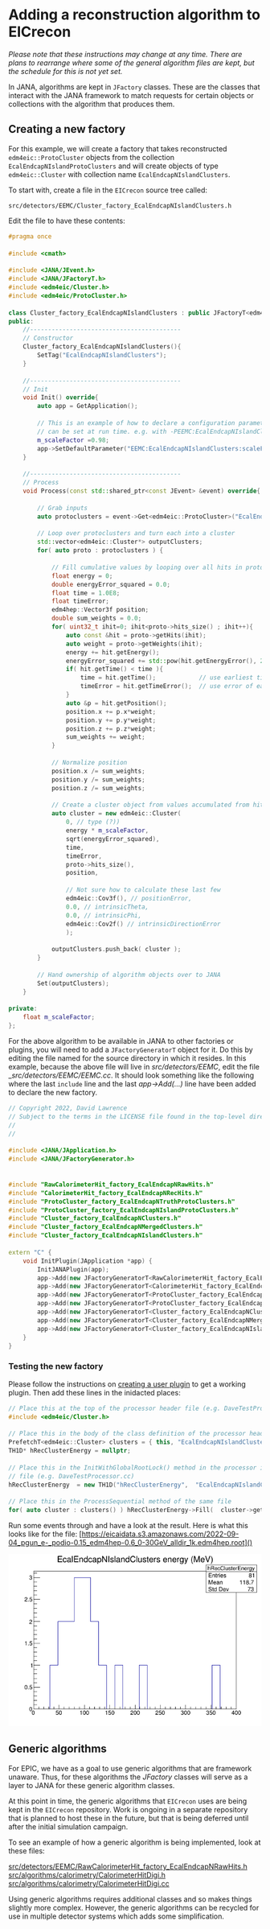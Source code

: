 # Adding a reconstruction algorithm to EICrecon

_Please note that these instructions may change at any time. There are plans
to rearrange where some of the general algorithm files are kept, but the
schedule for this is not yet set._


In JANA, algorithms are kept in `JFactory` classes. These are the classes that
interact with the JANA framework to match requests for certain objects or
collections with the algorithm that produces them. 


## Creating a new factory
For this example, we will create a factory that takes reconstructed 
`edm4eic::ProtoCluster` objects from the collection `EcalEndcapNIslandProtoClusters`
and will create objects of type `edm4eic::Cluster` with collection name
`EcalEndcapNIslandClusters`.

To start with, create a file in the `EICrecon` source tree called:
~~~
src/detectors/EEMC/Cluster_factory_EcalEndcapNIslandClusters.h
~~~
Edit the file to have these contents:

```c++
#pragma once

#include <cmath>

#include <JANA/JEvent.h>
#include <JANA/JFactoryT.h>
#include <edm4eic/Cluster.h>
#include <edm4eic/ProtoCluster.h>

class Cluster_factory_EcalEndcapNIslandClusters : public JFactoryT<edm4eic::Cluster> {
public:
    //------------------------------------------
    // Constructor
    Cluster_factory_EcalEndcapNIslandClusters(){
        SetTag("EcalEndcapNIslandClusters");
    }

    //------------------------------------------
    // Init
    void Init() override{
        auto app = GetApplication();

        // This is an example of how to declare a configuration parameter that
        // can be set at run time. e.g. with -PEEMC:EcalEndcapNIslandClusters:scaleFactor=0.97
        m_scaleFactor =0.98;
        app->SetDefaultParameter("EEMC:EcalEndcapNIslandClusters:scaleFactor", m_scaleFactor, "Energy scale factor");
    }

    //------------------------------------------
    // Process
    void Process(const std::shared_ptr<const JEvent> &event) override{

        // Grab inputs
        auto protoclusters = event->Get<edm4eic::ProtoCluster>("EcalEndcapNIslandProtoClusters");

        // Loop over protoclusters and turn each into a cluster
        std::vector<edm4eic::Cluster*> outputClusters;
        for( auto proto : protoclusters ) {

            // Fill cumulative values by looping over all hits in proto cluster
            float energy = 0;
            double energyError_squared = 0.0;
            float time = 1.0E8;
            float timeError;
            edm4hep::Vector3f position;
            double sum_weights = 0.0;
            for( uint32_t ihit=0; ihit<proto->hits_size() ; ihit++){
                auto const &hit = proto->getHits(ihit);
                auto weight = proto->getWeights(ihit);
                energy += hit.getEnergy();
                energyError_squared += std::pow(hit.getEnergyError(), 2.0);
                if( hit.getTime() < time ){
                    time = hit.getTime();            // use earliest time
                    timeError = hit.getTimeError();  // use error of earliest time
                }
                auto &p = hit.getPosition();
                position.x += p.x*weight;
                position.y += p.y*weight;
                position.z += p.z*weight;
                sum_weights += weight;
            }
            
            // Normalize position
            position.x /= sum_weights;
            position.y /= sum_weights;
            position.z /= sum_weights;

            // Create a cluster object from values accumulated from hits above
            auto cluster = new edm4eic::Cluster(
                0, // type (?))
                energy * m_scaleFactor,
                sqrt(energyError_squared),
                time,
                timeError,
                proto->hits_size(),
                position,

                // Not sure how to calculate these last few
                edm4eic::Cov3f(), // positionError,
                0.0, // intrinsicTheta,
                0.0, // intrinsicPhi,
                edm4eic::Cov2f() // intrinsicDirectionError
                );

            outputClusters.push_back( cluster );
        }

        // Hand ownership of algorithm objects over to JANA
        Set(outputClusters);
    }

private:
    float m_scaleFactor;
};
```

For the above algorithm to be available in JANA to other factories or plugins,
you will need to add a `JFactoryGeneratorT` object for it. Do this by editing
the file named for the source directory in which it resides. In this example,
because the above file will live in _src/detectors/EEMC_, edit the file
__src/detectors/EEMC/EEMC.cc_. It should look something like the following where 
the last `include` line and the last _app->Add(...)_ line have been added to
declare the new factory.

```c++
// Copyright 2022, David Lawrence
// Subject to the terms in the LICENSE file found in the top-level directory.
//
//

#include <JANA/JApplication.h>
#include <JANA/JFactoryGenerator.h>


#include "RawCalorimeterHit_factory_EcalEndcapNRawHits.h"
#include "CalorimeterHit_factory_EcalEndcapNRecHits.h"
#include "ProtoCluster_factory_EcalEndcapNTruthProtoClusters.h"
#include "ProtoCluster_factory_EcalEndcapNIslandProtoClusters.h"
#include "Cluster_factory_EcalEndcapNClusters.h"
#include "Cluster_factory_EcalEndcapNMergedClusters.h"
#include "Cluster_factory_EcalEndcapNIslandClusters.h"

extern "C" {
    void InitPlugin(JApplication *app) {
        InitJANAPlugin(app);
        app->Add(new JFactoryGeneratorT<RawCalorimeterHit_factory_EcalEndcapNRawHits>());
        app->Add(new JFactoryGeneratorT<CalorimeterHit_factory_EcalEndcapNRecHits>());
        app->Add(new JFactoryGeneratorT<ProtoCluster_factory_EcalEndcapNTruthProtoClusters>());
        app->Add(new JFactoryGeneratorT<ProtoCluster_factory_EcalEndcapNIslandProtoClusters>());
        app->Add(new JFactoryGeneratorT<Cluster_factory_EcalEndcapNClusters>());
        app->Add(new JFactoryGeneratorT<Cluster_factory_EcalEndcapNMergedClusters>());
        app->Add(new JFactoryGeneratorT<Cluster_factory_EcalEndcapNIslandClusters>());
    }
}
```

### Testing the new factory

Please follow the instructions on [creating a user plugin](HowTo_make_plugin.md)
to get a working plugin. Then add these lines in the inidacted places:

```c++
// Place this at the top of the processor header file (e.g. DaveTestProcessor.h)
#include <edm4eic/Cluster.h>

// Place this in the body of the class definition of the processor header file
PrefetchT<edm4eic::Cluster> clusters = { this, "EcalEndcapNIslandClusters"};
TH1D* hRecClusterEnergy = nullptr;

// Place this in the InitWithGlobalRootLock() method in the processor implementation
// file (e.g. DaveTestProcessor.cc)
hRecClusterEnergy  = new TH1D("hRecClusterEnergy",  "EcalEndcapNIslandClusters energy (MeV)",  250, 0.0, 400.0);

// Place this in the ProcessSequential method of the same file
for( auto cluster : clusters() ) hRecClusterEnergy->Fill(  cluster->getEnergy() / dd4hep::MeV );
```

Run some events through and have a look at the result. Here is what this looks like 
for the file:
[https://eicaidata.s3.amazonaws.com/2022-09-04_pgun_e-_podio-0.15_edm4hep-0.6_0-30GeV_alldir_1k.edm4hep.root]()

![EcalEndcapNIslandClusters energy](EcalEndcapNIslandClusters_energy.png)

## Generic algorithms
For EPIC, we have as a goal to use generic algorithms that are framework unaware.
Thus, for these algorithms the _JFactory_ classes will serve as a layer to JANA
for these generic algorithm classes. 

At this point in time, the generic algorithms that `EICrecon` uses are being kept in the
`EICrecon` repository. Work is ongoing in a separate repository that is
planned to host these in the future, but that is being deferred until after the
initial simulation campaign.

To see an example of how a generic algorithm is being implemented, look at these
files:


[src/detectors/EEMC/RawCalorimeterHit_factory_EcalEndcapNRawHits.h]()<br>
[src/algorithms/calorimetry/CalorimeterHitDigi.h]()<br>
[src/algorithms/calorimetry/CalorimeterHitDigi.cc]()<br>


Using generic algorithms requires additional classes and so makes things
slightly more complex. However, the generic algorithms can be recycled
for use in multiple detector systems which adds some simplification.




